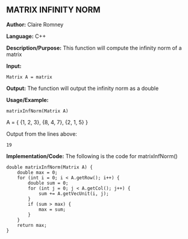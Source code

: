 ## MATRIX INFINITY NORM

**Author:** Claire Romney

**Language:** C++

**Description/Purpose:** This function will compute the infinity norm of a matrix

**Input:**

	Matrix A = matrix
	
**Output:** The function will output the infinity norm as a double

**Usage/Example:**

	matrixInfNorm(Matrix A)
  A = { {1, 2, 3}, {8, 4, 7}, {2, 1, 5} }

Output from the lines above:

	19
    
**Implementation/Code:** The following is the code for matrixInfNorm()

    double matrixInfNorm(Matrix A) {
	    double max = 0;
	    for (int i = 0; i < A.getRow(); i++) {
		    double sum = 0;
		    for (int j = 0; j < A.getCol(); j++) {
		    	sum += A.getVecUnit(i, j);
	    	}
		    if (sum > max) {
		    	max = sum;
	    	}
    	}
	    return max;
    }
